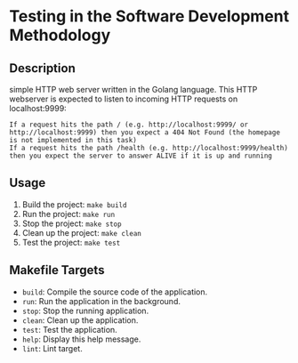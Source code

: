 # Testing in the Software Development Methodology

## Description

simple HTTP web server written in the Golang language.
This HTTP webserver is expected to listen to incoming HTTP requests on localhost:9999:

    If a request hits the path / (e.g. http://localhost:9999/ or http://localhost:9999) then you expect a 404 Not Found (the homepage is not implemented in this task)
    If a request hits the path /health (e.g. http://localhost:9999/health) then you expect the server to answer ALIVE if it is up and running

## Usage
1. Build the project: `make build`
2. Run the project: `make run`
3. Stop the project: `make stop`
4. Clean up the project: `make clean`
5. Test the project: `make test`

## Makefile Targets

- `build`: Compile the source code of the application.
- `run`: Run the application in the background.
- `stop`: Stop the running application.
- `clean`: Clean up the application.
- `test`: Test the application.
- `help`: Display this help message.
- `lint`: Lint target.
